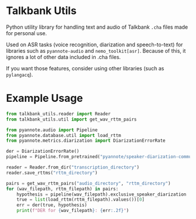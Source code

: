 # Talkbank Utils 

Python utility library for handling text and audio of Talkbank `.cha` files made for personal use. 

Used on ASR tasks (voice recognition, diarization and speech-to-text) for libraries such as `pyannote-audio` and `nemo_toolkit[asr]`. Because of this, it ignores a lot of other data included in .cha files. 

If you want those features, consider using other libraries (such as `pylangacq`).

# Example Usage

```python
from talkbank_utils.reader import Reader
from talkbank_utils.util import get_wav_rttm_pairs

from pyannote.audio import Pipeline
from pyannote.database.util import load_rttm
from pyannote.metrics.diarization import DiarizationErrorRate

der = DiarizationErrorRate()
pipeline = Pipeline.from_pretrained("pyannote/speaker-diarization-community-1")

reader = Reader.from_dir("transcription_directory")
reader.save_rttms("rttm_directory")

pairs = get_wav_rttm_pairs("audio_directory", "rttm_directory")
for (wav_filepath, rttm_filepath) in pairs: 
    hypothesis = pipeline(wav_filepath).exclusive_speaker_diarization
    true = list(load_rttm(rttm_filepath).values())[0]
    err = der(true, hypothesis)
    print(f"DER for {wav_filepath}: {err:.2f}")
```